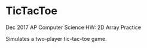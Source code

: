 # TicTacToe
Dec 2017
AP Computer Science HW: 2D Array Practice

Simulates a two-player tic-tac-toe game.
